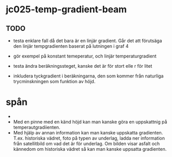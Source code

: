 # jc025-temp-gradient-beam



## TODO



* testa enklare fall då det bara är en linjär gradient. Går det att förutsäga den linjär tempgradienten baserat på lutningen i graf 4

* gör exempel på konstant temeperatur, och linjär temperaturgradient
* testa ändra beräkningssteget, kanske det är för stort elle r för litet
* inkludera tyckgradient i beräkningarna, den som kommer från naturliga trycminskningen som funktion av höjd. 


# spån 
* 
* Med en pinne med en känd höjd kan man kanske göra en uppskattnig på temperautgradiienten. 
* Med hjälp av annan information kan man kanske uppskatta gradienten. T.ex. historiska vädret, foto på typen av underlag, ladda ner information från satellitbild om vad det är för underlag. Om bilden visar asfalt och kännedom om historiska vädret så kan man kanske uppsatta gradienten. 
